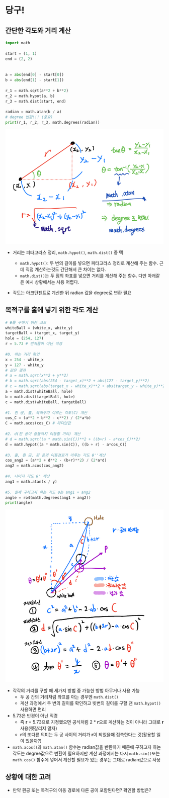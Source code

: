 # 당구!



## 간단한 각도와 거리 계산

```python
import math

start = (1, 1)
end = (2, 2)


a = abs(end[0] - start[0])
b = abs(end[1] - start[1])

r_1 = math.sqrt(a**2 + b**2)
r_2 = math.hypot(a, b)
r_3 = math.dist(start, end)

radian = math.atan(b / a)
# degree 변환!!! (중요)
print(r_1, r_2, r_3, math.degrees(radian))
```

![ball](billiards.assets/ball.png)

- 거리는 피타고라스 정리, `math.hypot()`, `math.dist()` 중 택
  - `math.hypot()`: 두 변의 길이를 넣으면 피타고라스 정리로 계산해 주는 함수. 근데 직접 계산하는것도 간단해서 큰 차이는 없다.
  - `math.dist()`는 두 점의 좌표를 넣으면 거리를 계산해 주는 함수. 다만 아래같은 예시 상황에서는 사용 어렵다.

- 각도는 아크탄젠트로 계산한 뒤 radian 값을 degree로 변환 필요



## 목적구를 홀에 넣기 위한 각도 계산

```python
# θ를 구하기 위한 코드
whiteBall = (white_x, white_y)
targetBall = (target_x, target_y)
hole = (254, 127)
r = 5.73 # 반지름이 아닌 직경

#0. 아는 거리 확인
x = 254 - white_x
y = 127 - white_y
# 같은 결과
# a = math.sqrt(x**2 + y**2)
# b = math.sqrt(abs(254 - target_x)**2 + abs(127 - target_y)**2)
# c = math.sqrt(abs(target_x - white_x)**2 + abs(target_y - white_y)**2)
a = math.dist(whiteBall, hole)
b = math.dist(targetBall, hole)
c = math.dist(whiteBall, targetBall)

#1. 흰 공, 홀, 목적구가 이루는 각도(C) 계산
cos_C = (a**2 + b**2 - c**2) / (2*a*b)
C = math.acos(cos_C) # 라디안값

#2. d(흰 공이 충돌까지 이동할 거리) 계산
# d = math.sqrt((a * math.sin(C))**2 + ((b+r) - a*cos_C)**2)
d = math.hypot((a * math.sin(C)), ((b + r) - a*cos_C))

#3. 홀, 흰 공, 흰 공의 이동경로가 이루는 각도 θ''계산
cos_ang2 = (a**2 + d**2 - (b+r)**2) / (2*a*d)
ang2 = math.acos(cos_ang2)

#4. 나머지 각도 θ' 계산
ang1 = math.atan(x / y)

#5. 실제 구하고자 하는 각도 θ는 ang1 + ang2
angle = ro4(math.degrees(ang1 + ang2))
print(angle)
```

![image-20220304222926500](billiards.assets/image-20220304222926500.png)

- 각각의 거리를 구할 때 세가지 방법 중 가능한 방법 아무거나 사용 가능
  - 두 공 간의 거리처럼 좌표를 아는 경우엔 `math.dist()`
  - 계산 과정에서 두 변의 길이를 확인하고 빗변의 길이를 구할 땐 `math.hypot()` 사용하면 편리
- 5.73은 반경이 아닌 직경
  - 즉 **r** = 5.73으로 지정했으면 공식처럼 2 * **r**으로 계산하는 것이 아니라 그대로 **r**사용(헷갈리지 말자)
  - **r**의 또다른 의미는 두 공 사이의 거리가 **r**이 되었을때 접촉한다는 것(활용할 일이 있을까?)
- `math.acos()`과 `math.atan()` 함수는 radian값을 반환하기 때문에 구하고자 하는 각도는 degree값으로 변환이 필요하지만 계산 과정에서는 다시 `math.sin()`또는 `math.cos()` 함수에 넣어서 계산할 필요가 있는 경우는 그대로 radian값으로 사용



## 상황에 대한 고려

- 만약 흰공 또는 목적구의 이동 경로에 다른 공이 포함된다면? 확인할 방법은?




